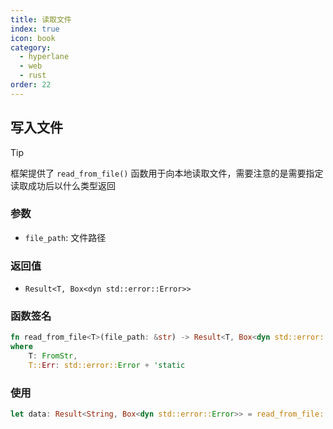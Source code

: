 ```yaml
---
title: 读取文件
index: true
icon: book
category:
  - hyperlane
  - web
  - rust
order: 22
---
```


## 写入文件

> [!tip]
> 框架提供了 `read_from_file()` 函数用于向本地读取文件，需要注意的是需要指定读取成功后以什么类型返回

### 参数

- `file_path`: 文件路径

### 返回值

- `Result<T, Box<dyn std::error::Error>>`

### 函数签名

```rust
fn read_from_file<T>(file_path: &str) -> Result<T, Box<dyn std::error::Error>>
where
    T: FromStr,
    T::Err: std::error::Error + 'static
```

### 使用

```rust
let data: Result<String, Box<dyn std::error::Error>> = read_from_file::<String>("./test.txt");
```

<Bottom />

